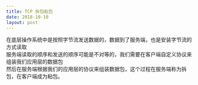 ```yaml
---
title: TCP 拆包粘包
date: 2018-10-10
layout: post
---
```


在底层操作系统中是按照字节流发送数据的，数据到了服务端，也是安装字节流的方式读取<br>
服务端读取的顺序和发送的顺序可能是不对等的，我们需要在客户端自定义协议来组装我们应用层的数据包<br>
然后在服务端根据我们的应用层的协议来组装数据包，这个过程在服务端称为拆包，在客户端成为粘包。
